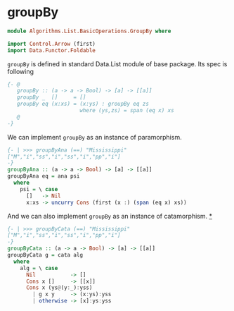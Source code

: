 # groupBy


```hs
module Algorithms.List.BasicOperations.GroupBy where

import Control.Arrow (first)
import Data.Functor.Foldable
```

``groupBy`` is defined in standard Data.List module of base package. Its spec is following

```hs
{- @
   groupBy :: (a -> a -> Bool) -> [a] -> [[a]]
   groupBy _  []     = []
   groupBy eq (x:xs) = (x:ys) : groupBy eq zs
                       where (ys,zs) = span (eq x) xs
   @
-}
```

We can implement ``groupBy`` as an instance of paramorphism.

```hs
{- | >>> groupByAna (==) "Mississippi"
["M","i","ss","i","ss","i","pp","i"]
-}
groupByAna :: (a -> a -> Bool) -> [a] -> [[a]]
groupByAna eq = ana psi
  where
    psi = \ case
      []   -> Nil
      x:xs -> uncurry Cons (first (x :) (span (eq x) xs))
```
And we can also implement ``groupBy`` as an instance of catamorphism. [*](https://github.com/lotz84/recursion-algorithms/pull/2#issuecomment-626012637)

```hs
{- | >>> groupByCata (==) "Mississippi"
["M","i","ss","i","ss","i","pp","i"]
-}
groupByCata :: (a -> a -> Bool) -> [a] -> [[a]]
groupByCata g = cata alg
  where
    alg = \ case
      Nil           -> []
      Cons x []     -> [[x]]
      Cons x (ys@(y:_):yss)
        | g x y     -> (x:ys):yss
        | otherwise -> [x]:ys:yss
```
